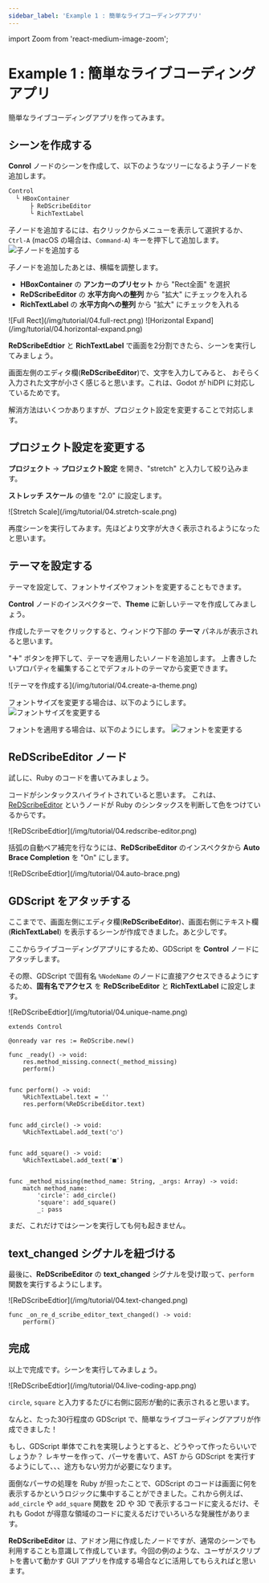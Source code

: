 ```yaml
---
sidebar_label: 'Example 1 : 簡単なライブコーディングアプリ'
---
```

import Zoom from 'react-medium-image-zoom';

# Example 1 : 簡単なライブコーディングアプリ

簡単なライブコーディングアプリを作ってみます。

## シーンを作成する

**Conrol** ノードのシーンを作成して、以下のようなツリーになるよう子ノードを追加します。

```txt title="ノードツリー"
Control
  └ HBoxContainer
      ├ ReDScribeEditor
      └ RichTextLabel
```

子ノードを追加するには、右クリックからメニューを表示して選択するか、`Ctrl-A` (macOS の場合は、`Command-A`) キーを押下して追加します。
<Zoom>
![子ノードを追加する](/img/tutorial/04.add-child-node.png)
</Zoom>

子ノードを追加したあとは、横幅を調整します。
* **HBoxContainer** の **アンカーのプリセット** から "Rect全面" を選択
* **ReDScribeEditor** の **水平方向への整列** から "拡大" にチェックを入れる
* **RichTextLabel** の **水平方向への整列** から "拡大" にチェックを入れる

<Zoom>
![Full Rect](/img/tutorial/04.full-rect.png)
</Zoom>

<Zoom>
![Horizontal Expand](/img/tutorial/04.horizontal-expand.png)
</Zoom>

**ReDScribeEdtior** と **RichTextLabel** で画面を2分割できたら、シーンを実行してみましょう。

画面左側のエディタ欄(**ReDScribeEditor**)で、文字を入力してみると、
おそらく入力された文字が小さく感じると思います。これは、Godot が hiDPI に対応しているためです。

解消方法はいくつかありますが、プロジェクト設定を変更することで対応します。


## プロジェクト設定を変更する

**プロジェクト** → **プロジェクト設定** を開き、"stretch" と入力して絞り込みます。

**ストレッチ スケール** の値を "2.0" に設定します。

<Zoom>
![Stretch Scale](/img/tutorial/04.stretch-scale.png)
</Zoom>

再度シーンを実行してみます。先ほどより文字が大きく表示されるようになったと思います。


## テーマを設定する

テーマを設定して、フォントサイズやフォントを変更することもできます。

**Control** ノードのインスペクターで、**Theme** に新しいテーマを作成してみましょう。

作成したテーマをクリックすると、ウィンドウ下部の **テーマ** パネルが表示されると思います。

"**＋**" ボタンを押下して、テーマを適用したいノードを追加します。
上書きしたいプロパティを編集することでデフォルトのテーマから変更できます。

<Zoom>
![テーマを作成する](/img/tutorial/04.create-a-theme.png)
</Zoom>

フォントサイズを変更する場合は、以下のようにします。
<Zoom>
![フォントサイズを変更する](/img/tutorial/04.change-font-size.png)
</Zoom>

フォントを適用する場合は、以下のようにします。
<Zoom>
![フォントを変更する](/img/tutorial/04.apply-font.png)
</Zoom>


## ReDScribeEditor ノード

試しに、Ruby のコードを書いてみましょう。

コードがシンタックスハイライトされていると思います。
これは、[ReDScribeEditor](https://github.com/tkmfujise/ReDScribe/blob/main/demo/addons/redscribe/src/editor/editor.gd) というノードが Ruby のシンタックスを判断して色をつけているからです。

<Zoom>
![ReDScribeEdtior](/img/tutorial/04.redscribe-editor.png)
</Zoom>

括弧の自動ペア補完を行なうには、**ReDScribeEditor** のインスペクタから **Auto Brace Completion** を "On" にします。

<Zoom>
![ReDScribeEdtior](/img/tutorial/04.auto-brace.png)
</Zoom>


## GDScript をアタッチする

ここまでで、画面左側にエディタ欄(**ReDScribeEditor**)、画面右側にテキスト欄(**RichTextLabel**) を表示するシーンが作成できました。あと少しです。

ここからライブコーディングアプリにするため、GDScript を **Control** ノードにアタッチします。

その際、GDScript で固有名 `%NodeName` のノードに直接アクセスできるようにするため、**固有名でアクセス** を **ReDScribeEditor** と **RichTextLabel** に設定します。

<Zoom>
![ReDScribeEdtior](/img/tutorial/04.unique-name.png)
</Zoom>

```gdscript
extends Control

@onready var res := ReDScribe.new()

func _ready() -> void:
	res.method_missing.connect(_method_missing)
	perform()


func perform() -> void:
	%RichTextLabel.text = ''
	res.perform(%ReDScribeEditor.text)


func add_circle() -> void:
	%RichTextLabel.add_text('◯')


func add_square() -> void:
	%RichTextLabel.add_text('■')


func _method_missing(method_name: String, _args: Array) -> void:
	match method_name:
		'circle': add_circle()
		'square': add_square()
		_: pass
```

まだ、これだけではシーンを実行しても何も起きません。


## text_changed シグナルを紐づける

最後に、**ReDScribeEditor** の **text_changed** シグナルを受け取って、`perform` 関数を実行するようにします。

<Zoom>
![ReDScribeEdtior](/img/tutorial/04.text-changed.png)
</Zoom>

```gdscript
func _on_re_d_scribe_editor_text_changed() -> void:
	perform()
```

## 完成

以上で完成です。シーンを実行してみましょう。

<Zoom>
![ReDScribeEdtior](/img/tutorial/04.live-coding-app.png)
</Zoom>

`circle`, `square` と入力するたびに右側に図形が動的に表示されると思います。

なんと、たった30行程度の GDScript で、簡単なライブコーディングアプリが作成できました！

もし、GDScript 単体でこれを実現しようとすると、どうやって作ったらいいでしょうか？
レキサーを作って、パーサを書いて、AST から GDScript を実行するようにして、、、途方もない労力が必要になります。

面倒なパーサの処理を Ruby が担ったことで、GDScript のコードは画面に何を表示するかというロジックに集中することができました。これから例えば、`add_circle` や `add_square` 関数を 2D や 3D で表示するコードに変えるだけ、それも Godot が得意な領域のコードに変えるだけでいろいろな発展性があります。

**ReDScribeEditor** は、アドオン用に作成したノードですが、通常のシーンでも利用することも意識して作成しています。今回の例のような、ユーザがスクリプトを書いて動かす GUI アプリを作成する場合などに活用してもらえればと思います。
